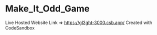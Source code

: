 # Make_It_Odd_Game
Live Hosted Website Link =>  https://gl3ght-3000.csb.app/
Created with CodeSandbox
